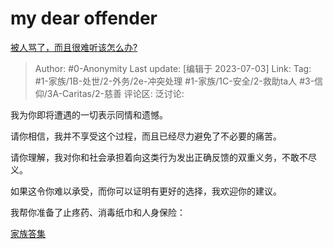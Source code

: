# my dear offender
[被人骂了，而且很难听该怎么办?](https://www.zhihu.com/question/391340889/answer/2910657630)

> Author: #0-Anonymity
> Last update: [编辑于 2023-07-03]
> Link:
> Tag: #1-家族/1B-处世/2-外务/2e-冲突处理 #1-家族/1C-安全/2-救助ta人 #3-信仰/3A-Caritas/2-慈善
> 评论区:
> 泛讨论:

我为你即将遭遇的一切表示同情和遗憾。

请你相信，我并不享受这个过程，而且已经尽力避免了不必要的痛苦。

请你理解，我对你和社会承担着向这类行为发出正确反馈的双重义务，不敢不尽义。

如果这令你难以承受，而你可以证明有更好的选择，我欢迎你的建议。

我帮你准备了止疼药、消毒纸巾和人身保险：

[家族答集](https://zhihu.com/collection/378738313)